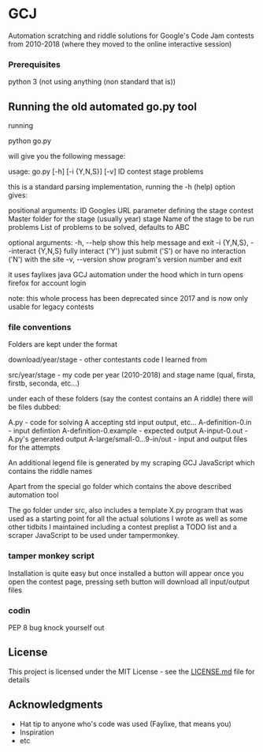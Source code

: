 # GCJ

Automation scratching and riddle solutions for Google's Code Jam contests from 2010-2018 (where they moved to the online interactive session)

### Prerequisites

python 3 (not using anything (non standard that is))

## Running the old automated go.py tool

running 

python go.py

will give you the following message:

usage: go.py [-h] [-i {Y,N,S}] [-v] ID contest stage problems

this is a standard parsing implementation, running the -h (help) option gives:

positional arguments:
  ID                    Googles URL parameter defining the stage
  contest               Master folder for the stage (usually year)
  stage                 Name of the stage to be run
  problems              List of problems to be solved, defaults to ABC

optional arguments:
  -h, --help            show this help message and exit
  -i {Y,N,S}, --interact {Y,N,S}
                        fully interact ('Y') just submit ('S') or have no
                        interaction ('N') with the site
  -v, --version         show program's version number and exit



it uses faylixes java GCJ automation under the hood which in turn opens firefox for account login

note: this whole process has been deprecated since 2017 and is now only usable for legacy contests

### file conventions

Folders are kept under the format

download/year/stage - other contestants code I learned from

src/year/stage - my code per year (2010-2018) and stage name (qual, firsta, firstb, seconda, etc...)

under each of these folders (say the contest contains an A riddle) there will be files dubbed:

 A.py - code for solving A accepting std input output, etc...
 A-definition-0.in - input defintion
 A-definition-0.example - expected output
 A-input-0.out - A.py's generated output
 A-large/small-0...9-in/out - input and output files for the attempts

 An additional legend file is generated by my scraping GCJ JavaScript which contains the riddle names

Apart from the special go folder which contains the above described automation tool

The go folder under src, also includes a template X.py program that was used as a starting point for all the actual solutions I wrote as well as some other tidbits I maintained including a contest preplist a TODO list and a scraper JavaScript to be used under tampermonkey.

### tamper monkey script

Installation is quite easy but once installed a button will appear once you open the contest page, pressing seth button will download all input/output files 

### codin

PEP 8 bug knock yourself out

## License

This project is licensed under the MIT License - see the [LICENSE.md](LICENSE.md) file for details

## Acknowledgments

* Hat tip to anyone who's code was used (Faylixe, that means you)
* Inspiration
* etc

